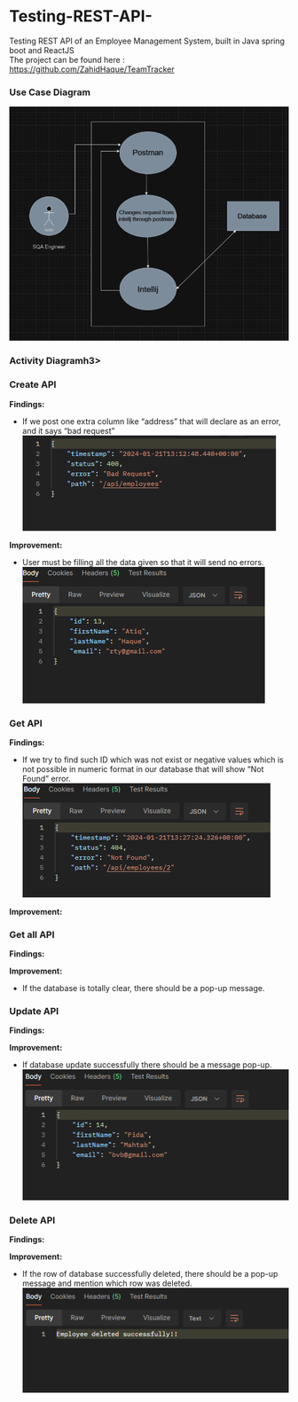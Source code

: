 # Testing-REST-API-
Testing REST API of an Employee Management System, built in Java spring boot and ReactJS<br>
The project can be found here : https://github.com/ZahidHaque/TeamTracker

<h3> Use Case Diagram</h3>
<img src = "UML Diagram/Use Case Diagram.png">

<h3> Activity Diagramh3>


<h3>Create API </h3>


<b> Findings:</b> 
<ul>
<li>If we post one extra column like “address” that will declare as an error, and it says “bad request” </li>
<img src= Images/1.png>

</ul>


<b> Improvement:</b> 
<ul>
<li>User must be filling all the data given so that it will send no errors. </li>
<img src= Images/2.png>
</ul>

<h3>Get API </h3>

<b> Findings:</b> 
<ul>
<li>If we try to find such ID which was not exist or negative values which is not possible in numeric format in our database that will show “Not Found” error.</li>
<img src= Images/3.png>
</ul>

<b> Improvement:</b> 


<h3>Get all API </h3>
<b> Findings:</b> 


<b> Improvement:</b> 
<ul>
<li>If the database is totally clear, there should be a pop-up message. </li>

</ul>

<h3>Update API </h3>

<b> Findings:</b> 

<b> Improvement:</b> 
<ul>
<li>If database update successfully there should be a message pop-up. </li>
<img src = Images/4.png>
</ul>

<h3>Delete API </h3>

<b> Findings:</b> 

<b> Improvement:</b> 
<ul>
<li>If the row of database successfully deleted, there should be a pop-up message and mention which row was deleted. </li>
<img src = Images/5.png>
</ul>
